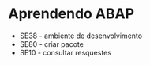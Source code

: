 # Aprendendo ABAP

 - SE38 - ambiente de desenvolvimento
 - SE80 - criar pacote
 - SE10 - consultar resquestes
